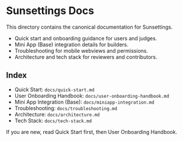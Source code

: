 # Sunsettings Docs

This directory contains the canonical documentation for Sunsettings.

- Quick start and onboarding guidance for users and judges.
- Mini App (Base) integration details for builders.
- Troubleshooting for mobile webviews and permissions.
- Architecture and tech stack for reviewers and contributors.

## Index
- Quick Start: `docs/quick-start.md`
- User Onboarding Handbook: `docs/user-onboarding-handbook.md`
- Mini App Integration (Base): `docs/miniapp-integration.md`
- Troubleshooting: `docs/troubleshooting.md`
- Architecture: `docs/architecture.md`
- Tech Stack: `docs/tech-stack.md`

If you are new, read Quick Start first, then User Onboarding Handbook.
